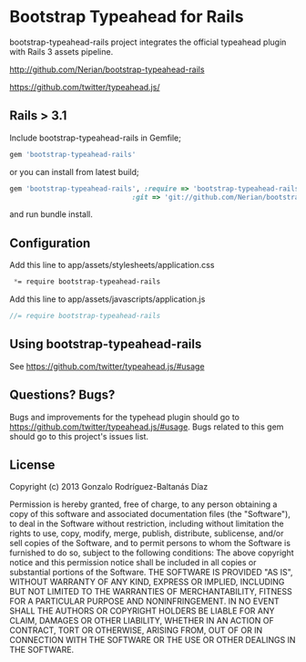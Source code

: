 # Bootstrap Typeahead for Rails

bootstrap-typeahead-rails project integrates the official typeahead plugin with Rails 3 assets pipeline.

http://github.com/Nerian/bootstrap-typeahead-rails

https://github.com/twitter/typeahead.js/

## Rails > 3.1
Include bootstrap-typeahead-rails in Gemfile;

``` ruby
gem 'bootstrap-typeahead-rails'
```

or you can install from latest build;

``` ruby
gem 'bootstrap-typeahead-rails', :require => 'bootstrap-typeahead-rails',
                              :git => 'git://github.com/Nerian/bootstrap-typeahead-rails.git'
```

and run bundle install.

## Configuration

Add this line to app/assets/stylesheets/application.css

``` css
 *= require bootstrap-typeahead-rails
```

Add this line to app/assets/javascripts/application.js

``` javascript
//= require bootstrap-typeahead-rails
```

## Using bootstrap-typeahead-rails

See https://github.com/twitter/typeahead.js/#usage

## Questions? Bugs?

Bugs and improvements for the typehead plugin should go to https://github.com/twitter/typeahead.js/#usage. Bugs related to this gem should go to this project's issues list.

## License
Copyright (c) 2013 Gonzalo Rodríguez-Baltanás Díaz

Permission is hereby granted, free of charge, to any person obtaining a copy of this software and associated documentation files (the "Software"), to deal in the Software without restriction, including without limitation the rights to use, copy, modify, merge, publish, distribute, sublicense, and/or sell copies of the Software, and to permit persons to whom the Software is furnished to do so, subject to the following conditions:
The above copyright notice and this permission notice shall be included in all copies or substantial portions of the Software.
THE SOFTWARE IS PROVIDED "AS IS", WITHOUT WARRANTY OF ANY KIND, EXPRESS OR IMPLIED, INCLUDING BUT NOT LIMITED TO THE WARRANTIES OF MERCHANTABILITY, FITNESS FOR A PARTICULAR PURPOSE AND NONINFRINGEMENT. IN NO EVENT SHALL THE AUTHORS OR COPYRIGHT HOLDERS BE LIABLE FOR ANY CLAIM, DAMAGES OR OTHER LIABILITY, WHETHER IN AN ACTION OF CONTRACT, TORT OR OTHERWISE, ARISING FROM, OUT OF OR IN CONNECTION WITH THE SOFTWARE OR THE USE OR OTHER DEALINGS IN THE SOFTWARE.
